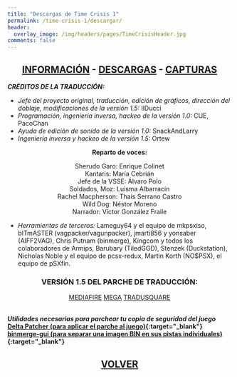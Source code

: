 ```yaml
---
title: "Descargas de Time Crisis 1"
permalink: /time-crisis-1/descargar/
header:
  overlay_image: /img/headers/pages/TimeCrisisHeader.jpg
comments: false
---
```

<h2 style="text-align: center;"><strong><a href="/time-crisis-1/informacion/">INFORMACIÓN</a> - <a href="/time-crisis-1/descargar/">DESCARGAS</a> - <a href="/time-crisis-1/capturas/">CAPTURAS</a></strong></h2>

_**CRÉDITOS DE LA TRADUCCIÓN:**_

 - *Jefe del proyecto original, traducción, edición de gráficos, dirección 
   del doblaje, modificaciones de la versión 1.5:* IlDucci
 - *Programación, ingeniería inversa, hackeo de la versión 1.0:*
   CUE, PacoChan
 - *Ayuda de edición de sonido de la versión 1.0:* SnackAndLarry
 - *Ingeniería inversa y hackeo de la versión 1.5:* Ortew

<center>
<b>Reparto de voces:</b><br>

Sherudo Garo: Enrique Colinet<br>
Kantaris: María Cebrián<br>
Jefe de la VSSE: Álvaro Polo<br>
Soldados, Moz: Luisma Albarracín<br>
Rachel Macpherson: Thais Serrano Castro<br>
Wild Dog: Néstor Moreno<br>
Narrador: Víctor González Fraile<br>
</center>

 - *Herramientas de terceros:* Lameguy64 y el equipo de mkpsxiso, bITmASTER 
   (vagpacker/vagunpacker), jmarti856 y yonsaber (AIFF2VAG), Chris Putnam 
   (binmerge), Kingcom y todos los colaboradores de Armips, Barubary 
   (TiledGGD), Stenzek (Duckstation), Nicholas Noble y el equipo de 
   pcsx-redux, Martin Korth (NO$PSX), el equipo de pSXfin.

<h3 style="text-align: center;">VERSIÓN 1.5 DEL PARCHE DE TRADUCCIÓN:</h3>

<center>
<a href="https://www.mediafire.com/file/kwt32u8izsihkcz/TimeCrisisPSOneESP15.7z/file" class="btn btn--primary btn--x-large" target="_blank">MEDIAFIRE</a> <a href="https://mega.nz/file/sAdXFKIa#jyfLEckY4VQgUHlu1vscaRKRQeJQz7ZJRlmsgd1CPz8" class="btn btn--primary btn--x-large" target="_blank">MEGA</a> <a href="https://www.mediafire.com/file_premium/u23usg3umzmvwjt/TimeCrisisPSOneESP15.7z/file" class="btn btn--primary btn--x-large" target="_blank">TRADUSQUARE</a>
</center><br>

_**Utilidades necesarias para parchear tu copia de seguridad del juego**_  
**[Delta Patcher (para aplicar el parche al juego)](https://github.com/marco-calautti/DeltaPatcher/releases){:target="_blank"}**  
**[binmerge-gui (para separar una imagen BIN en sus pistas individuales)](https://github.com/loadwordteam/binmerge-gui){:target="_blank"}**

<h2 style="text-align: center;"><a href="/time-crisis-1/"><strong>VOLVER</strong></a></h2>
